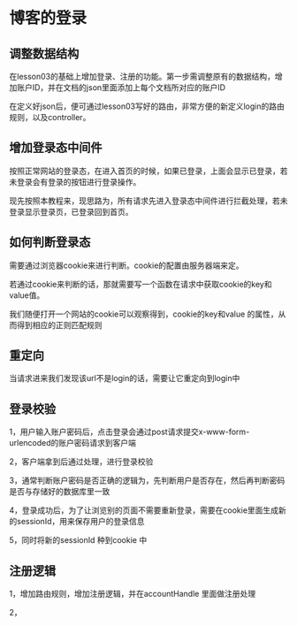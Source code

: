 # 博客的登录

## 调整数据结构

在lesson03的基础上增加登录、注册的功能。第一步需调整原有的数据结构，增加账户ID，并在文档的json里面添加上每个文档所对应的账户ID

在定义好json后，便可通过lesson03写好的路由，非常方便的新定义login的路由规则，以及controller。

## 增加登录态中间件

按照正常网站的登录态，在进入首页的时候，如果已登录，上面会显示已登录，若未登录会有登录的按钮进行登录操作。

现先按照本教程来，现思路为，所有请求先进入登录态中间件进行拦截处理，若未登录显示登录页，已登录回到首页。

## 如何判断登录态

需要通过浏览器cookie来进行判断。cookie的配置由服务器端来定。 

若通过cookie来判断的话，那就需要写一个函数在请求中获取cookie的key和value值。

我们随便打开一个网站的cookie可以观察得到，cookie的key和value 的属性，从而得到相应的正则匹配规则

## 重定向

当请求进来我们发现该url不是login的话，需要让它重定向到login中

## 登录校验

1，用户输入账户密码后，点击登录会通过post请求提交x-www-form-urlencoded的账户密码请求到客户端

2，客户端拿到后通过处理，进行登录校验

3，通常判断账户密码是否正确的逻辑为，先判断用户是否存在，然后再判断密码是否与存储好的数据库里一致

4，登录成功后，为了让浏览别的页面不需要重新登录，需要在cookie里面生成新的sessionId，用来保存用户的登录信息

5，同时将新的sessionId 种到cookie 中

## 注册逻辑

1，增加路由规则，增加注册逻辑，并在accountHandle 里面做注册处理

2，